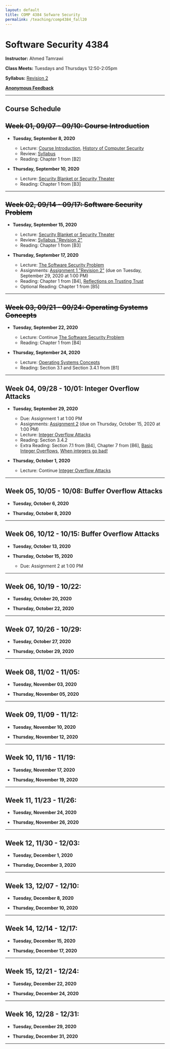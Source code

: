```yaml
---
layout: default
title: COMP 4384 Sofware Security
permalink: /teaching/comp4384_fall20
---
```


# Software Security 4384

**Instructor:** Ahmed Tamrawi

**Class Meets:** Tuesdays and Thursdays 12:50-2:05pm

**Syllabus:** [Revision 2](/teaching/comp4384-fall20/COMP4384-syllabus-fall2020.pdf)

**[Anonymous Feedback](https://docs.google.com/forms/d/e/1FAIpQLSfRaFT_8y3nbf5OrgjrVhZ3tqTRrfiAWwbAmu5DGCkh47ykew/viewform?usp=sf_link)**


---

## Course Schedule

## ~~Week 01, 09/07 - 09/10: Course Introduction~~

- **Tuesday, September 8, 2020**
   - Lecture: [Course Introduction](/teaching/comp4384-fall20/00-Course_Overview.pdf), [History of Computer Security](/teaching/comp4384-fall20/01-History_Of_Computer_Security.pdf)
   - Review: [Syllabus](/teaching/comp4384-fall20/COMP4384-syllabus-fall2020.pdf)
   - Reading: Chapter 1 from [B2]

- **Thursday, September 10, 2020**
   - Lecture: [Security Blanket or Security Theater](/teaching/comp4384-fall20/02-Security_Blancket_or_Security_Theater.pdf)
   - Reading: Chapter 1 from [B3]
   
---

## ~~Week 02, 09/14 - 09/17: Software Security Problem~~

- **Tuesday, September 15, 2020**
   - Lecture: [Security Blanket or Security Theater](/teaching/comp4384-fall20/02-Security_Blancket_or_Security_Theater.pdf)
   - Review: [Syllabus "Revision 2"](/teaching/comp4384-fall20/COMP4384-syllabus-fall2020.pdf)
   - Reading: Chapter 1 from [B3]

- **Thursday, September 17, 2020**
   - Lecture: [The Software Security Problem](/teaching/comp4384-fall20/03-The_Software_Security_Problem.pdf)
   - Assignments: [Assignment 1 "Revision 2"](/teaching/comp4384-fall20/COMP4384-Assignment1.pdf) (due on Tuesday, September 29, 2020 at 1:00 PM)
   - Reading: Chapter 1 from [B4], [Reflections on Trusting Trust](/teaching/comp4384-fall20/p761-thompson.pdf)
   - Optional Reading: Chapter 1 from [B5]

---

## ~~Week 03, 09/21 - 09/24: Operating Systems Concepts~~

- **Tuesday, September 22, 2020**
   - Lecture: Continue [The Software Security Problem](/teaching/comp4384-fall20/03-The_Software_Security_Problem.pdf)
   - Reading: Chapter 1 from [B4]

- **Thursday, September 24, 2020**
   - Lecture: [Operating Systems Concepts](/teaching/comp4384-fall20/04-Operating_Systems_Concepts.pdf)
   - Reading: Section 3.1 and Section 3.4.1 from [B1]

---

## Week 04, 09/28 - 10/01: Integer Overflow Attacks

- **Tuesday, September 29, 2020**
   - Due: Assignment 1 at 1:00 PM
   - Assignments: [Assignment 2](/teaching/comp4384-fall20/COMP4384-Assignment2.pdf) (due on Thursday, October 15, 2020 at 1:00 PM)
   - Lecture: [Integer Overflow Attacks](/teaching/comp4384-fall20/05-Integer_Overflow_Attacks.pdf)
   - Reading: Section 3.4.2
   - Extra Reading: Section 7.1 from [B4], Chapter 7 from [B6], [Basic Integer Overflows](http://phrack.org/issues/60/10.html), [When integers go bad!](https://blog.feabhas.com/2014/10/vulnerabilities-in-c-when-integers-go-bad/)

- **Thursday, October 1, 2020**
   - Lecture: Continue [Integer Overflow Attacks](/teaching/comp4384-fall20/05-Integer_Overflow_Attacks.pdf)

---

## Week 05, 10/05 - 10/08: Buffer Overflow Attacks

- **Tuesday, October 6, 2020**

- **Thursday, October 8, 2020**

---

## Week 06, 10/12 - 10/15: Buffer Overflow Attacks

- **Tuesday, October 13, 2020**

- **Thursday, October 15, 2020**
   - Due: Assignment 2 at 1:00 PM

---

## Week 06, 10/19 - 10/22: 

- **Tuesday, October 20, 2020**

- **Thursday, October 22, 2020**

---

## Week 07, 10/26 - 10/29: 

- **Tuesday, October 27, 2020**

- **Thursday, October 29, 2020**

---

## Week 08, 11/02 - 11/05: 

- **Tuesday, November 03, 2020**

- **Thursday, November 05, 2020**

---

## Week 09, 11/09 - 11/12: 

- **Tuesday, November 10, 2020**

- **Thursday, November 12, 2020**

---

## Week 10, 11/16 - 11/19: 

- **Tuesday, November 17, 2020**

- **Thursday, November 19, 2020**

---

## Week 11, 11/23 - 11/26: 

- **Tuesday, November 24, 2020**

- **Thursday, November 26, 2020**

---

## Week 12, 11/30 - 12/03: 

- **Tuesday, December 1, 2020**

- **Thursday, December 3, 2020**

---

## Week 13, 12/07 - 12/10: 

- **Tuesday, December 8, 2020**

- **Thursday, December 10, 2020**

---

## Week 14, 12/14 - 12/17: 

- **Tuesday, December 15, 2020**

- **Thursday, December 17, 2020**

---

## Week 15, 12/21 - 12/24: 

- **Tuesday, December 22, 2020**

- **Thursday, December 24, 2020**

---

## Week 16, 12/28 - 12/31: 

- **Tuesday, December 29, 2020**

- **Thursday, December 31, 2020**

---